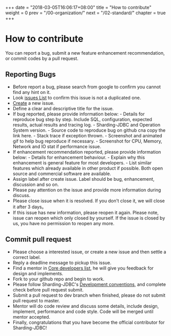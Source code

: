 +++
date = "2018-03-05T16:06:17+08:00"
title = "How to contribute"
weight = 0
prev = "/00-organization/"
next = "/02-standard/"
chapter = true
+++

# How to contribute

You can report a bug, submit a new feature enhancement recommendation, or commit codes by a pull request.

## Reporting Bugs

 - Before report a bug, please search from google to confirm you cannot find any hint on it.
 - Look [issues List](https://github.com/shardingjdbc/sharding-jdbc/issues) to confirm this issue is not a duplicated one.
 - [Create](https://github.com/shardingjdbc/sharding-jdbc/issues/new) a new issue.
 - Define a clear and descriptive title for the issue.
 - If bug reported, please provide information below:
       - Details for reproduce bug step by step. Include SQL, configuration, expected results, actual results and tracing log.
       - Sharding-JDBC and Operation System version.
       - Source code to reproduce bug on github cna copy the link here.
       - Stack trace if exception thrown.
       - Screenshot and animated gif to help bug reproduce if necessary.
       - Screenshot for CPU, Memory, Network and IO stat if performance issue.
 - If enhancement recommendation reported, please provide information below:
       - Details for enhancement behaviour.
       - Explain why this enhancement is general feature for most developers.
       - List similar features which already available in other product if possible. Both open source and commercial software are available.
 - Assign label after create issue. Label should be bug, enhancement, discussion and so on.
 - Please pay attention on the issue and provide more information during discuss.
 - Please close issue when it is resolved. If you don't close it, we will close it after 3 days。
 - If this issue has new information, please reopen it again. Please note, issue can reopen which only closed by yourself. If the issue is closed by us, you have no permission to reopen any more.

## Commit pull request

 - Please choose a interested issue, or create a new issue and then settle a correct label.
 - Reply a deadline message to pickup this issue. 
 - Find a mentor in [Core developers list](/00-organization/), he will give you feedback for design and implements.
 - Fork to your github repo and begin to work.
 - Please follow Sharding-JDBC's [Development conventions](/02-standard/), and complete check before pull request submit.
 - Submit a pull request to dev branch when finished, please do not submit pull request to master.
 - Mentor will do code review and discuss some details, include design, implement, performance and code style. Code will be merged until mentor accepted.
 - Finally, congratulations that you have become the official contributor for Sharding-JDBC!
